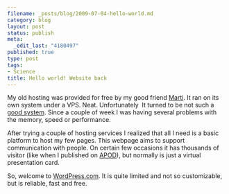 ```yaml
--- 
filename: _posts/blog/2009-07-04-hello-world.md
category: blog
layout: post
status: publish
meta: 
  _edit_last: "4180497"
published: true
type: post
tags: 
- Science
title: Hello world! Website back
---
```

My old hosting was provided for free by my good friend <a href="https://www.aldeaglobal.net/martiminoves/">Marti</a>. It ran on its own system under a VPS. Neat. Unfortunately  It turned to be not such a <a href="https://forum.x-cart.com/showthread.php?t=48019">good system</a>. Since a couple of week I was having several problems with the memory, speed or performance.

After trying a couple of hosting services I realized that all I need is a basic platform to host my few pages. This webpage aims to support communication with people. On certain few occasions it has thousands of visitor (like when I published on <a href="https://nasonurb.wordpress.com/work/apod/">APOD</a>), but normally is just a virtual presentation card.

So, welcome to <a href="https://wordpress.com/">WordPress.com</a>. It is quite limited and not so customizable, but is reliable, fast and free.
